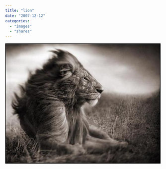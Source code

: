 ```yaml
---
title: "lion"
date: "2007-12-12"
categories: 
  - "images"
  - "shares"
---
```


![](images/4wnP83SaF2vecvmacSBHUowy_640.jpg)
